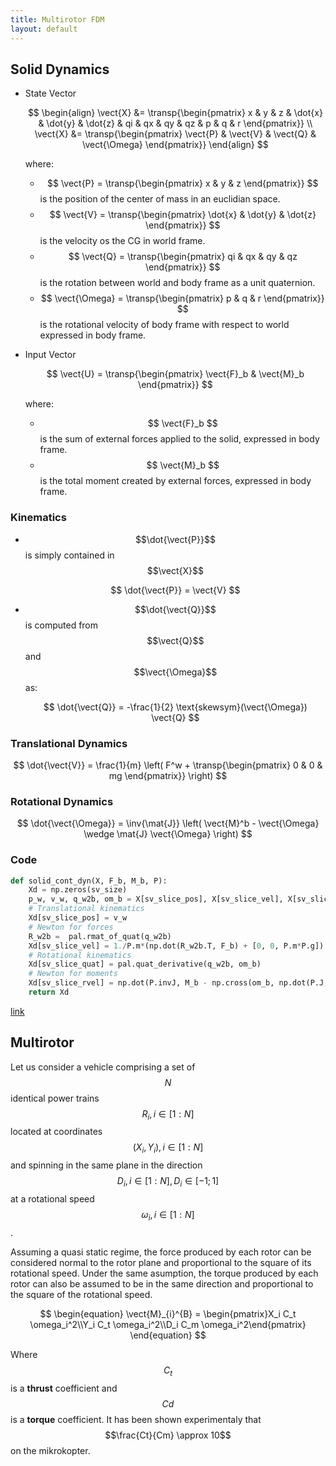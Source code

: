 ```yaml
---
title: Multirotor FDM
layout: default
---
```


<script src="https://cdn.mathjax.org/mathjax/latest/MathJax.js?config=TeX-AMS-MML_HTMLorMML" type="text/javascript"></script>

$$
\newcommand{\vect}[1]{\underline{#1}}                      % vector
\newcommand{\mat}[1]{\mathbf{#1}}                          % matrices
\newcommand{\est}[1]{\hat{#1}}                             % estimate
\newcommand{\err}[1]{\tilde{#1}}                           % error
\newcommand{\pd}[2]{\frac{\partial{#1}}{\partial{#2}}}     % partial derivatives
\newcommand{\transp}[1]{#1^{T}}                            % transpose
\newcommand{\inv}[1]{#1^{-1}}                              % invert
\newcommand{\norm}[1]{|{#1}|}                              % norm
\newcommand{\esp}[1]{\mathbb{E}\left[{#1}\right]}          % expectation
\newcommand{\identity}[0]{\mathbb{I}}                      % identity
$$


## Solid Dynamics

 * State Vector
 
   $$
\begin{align}
\vect{X} &= \transp{\begin{pmatrix} x & y & z & \dot{x} & \dot{y} & \dot{z} & qi & qx & qy & qz & p & q & r \end{pmatrix}} \\
\vect{X} &= \transp{\begin{pmatrix} \vect{P} & \vect{V} & \vect{Q} & \vect{\Omega} \end{pmatrix}}
\end{align}
   $$
  
   where:
    
   * $$ \vect{P} = \transp{\begin{pmatrix} x & y & z \end{pmatrix}} $$ is the position of the center of mass in an euclidian space.
   * $$ \vect{V} = \transp{\begin{pmatrix} \dot{x} & \dot{y} & \dot{z} \end{pmatrix}} $$ is the velocity os the CG in world frame.
   * $$ \vect{Q} = \transp{\begin{pmatrix} qi & qx & qy & qz \end{pmatrix}} $$ is the rotation between world and body frame as a unit quaternion.
   * $$ \vect{\Omega} = \transp{\begin{pmatrix} p & q & r \end{pmatrix}} $$ is the rotational velocity of body frame with respect to world expressed in body frame.


 * Input Vector

   $$
\vect{U} = \transp{\begin{pmatrix} \vect{F}_b & \vect{M}_b \end{pmatrix}}
   $$

   where:
   
    * $$ \vect{F}_b $$ is the sum of external forces applied to the solid, expressed in body frame.
    * $$ \vect{M}_b $$ is the total moment created by external forces,  expressed in body frame.

### Kinematics

  *  $$\dot{\vect{P}}$$ is simply contained in $$\vect{X}$$
  
     $$
\dot{\vect{P}} = \vect{V}
	 $$ 
  *  $$\dot{\vect{Q}}$$ is computed from  $$\vect{Q}$$ and $$\vect{\Omega}$$ as:
  
     $$ 
\dot{\vect{Q}} = -\frac{1}{2} \text{skewsym}(\vect{\Omega}) \vect{Q}
	 $$

### Translational Dynamics

$$
\dot{\vect{V}} = \frac{1}{m} \left( F^w + \transp{\begin{pmatrix} 0 & 0 & mg \end{pmatrix}} \right)
$$



### Rotational Dynamics

$$
\dot{\vect{\Omega}} = \inv{\mat{J}} \left( \vect{M}^b - \vect{\Omega} \wedge \mat{J} \vect{\Omega} \right)
$$


### Code

```python
def solid_cont_dyn(X, F_b, M_b, P):
    Xd = np.zeros(sv_size)
    p_w, v_w, q_w2b, om_b = X[sv_slice_pos], X[sv_slice_vel], X[sv_slice_quat], X[sv_slice_rvel]
    # Translational kinematics
    Xd[sv_slice_pos] = v_w
    # Newton for forces
    R_w2b =  pal.rmat_of_quat(q_w2b)
    Xd[sv_slice_vel] = 1./P.m*(np.dot(R_w2b.T, F_b) + [0, 0, P.m*P.g])
    # Rotational kinematics
    Xd[sv_slice_quat] = pal.quat_derivative(q_w2b, om_b)
    # Newton for moments
    Xd[sv_slice_rvel] = np.dot(P.invJ, M_b - np.cross(om_b, np.dot(P.J, om_b)))
    return Xd
```

[link](https://github.com/poine/pat/blob/master/src/pat3/vehicles/rotorcraft/multirotor_fdm.py)


## Multirotor


Let us consider a vehicle comprising a set of $$N$$ identical power trains $$R_i,  i \in[1:N]$$ located at coordinates $$(X_i,Y_i), i\in[1:N]$$ and spinning in the same plane in the direction $$D_i, i\in[1:N], D_i\in[-1;1]$$ at a rotational speed $$\omega_i, i\in[1:N]$$. 


Assuming a quasi static regime, the force produced by each rotor can be considered normal to the rotor plane and proportional to the square of its rotational speed. Under the same asumption, the torque produced by each rotor can also be assumed to be in the same direction and proportional to the square of the rotational speed.

$$
\begin{equation}
\vect{M}_{i}^{B} = \begin{pmatrix}X_i C_t \omega_i^2\\Y_i C_t \omega_i^2\\D_i C_m \omega_i^2\end{pmatrix}
\end{equation}
$$

Where $$C_t$$ is a **thrust** coefficient and $$Cd$$ is a **torque** coefficient. It has been shown experimentaly that $$\frac{Ct}{Cm} \approx 10$$ on the mikrokopter.
